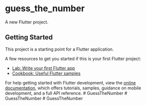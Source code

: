 # guess_the_number

A new Flutter project.

## Getting Started

This project is a starting point for a Flutter application.

A few resources to get you started if this is your first Flutter project:

- [Lab: Write your first Flutter app](https://docs.flutter.dev/get-started/codelab)
- [Cookbook: Useful Flutter samples](https://docs.flutter.dev/cookbook)

For help getting started with Flutter development, view the
[online documentation](https://docs.flutter.dev/), which offers tutorials,
samples, guidance on mobile development, and a full API reference.
#   G u e s s T h e N u m b e r  
 #   G u e s s T h e N u m b e r  
 #   G u e s s T h e N u m b e r  
 